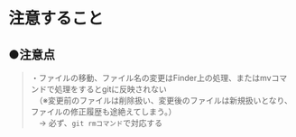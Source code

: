 # 注意すること

## ●注意点
>・ファイルの移動、ファイル名の変更はFinder上の処理、またはmvコマンドで処理をするとgitに反映されない<br>
>　（※変更前のファイルは削除扱い、変更後のファイルは新規扱いとなり、ファイルの修正履歴も途絶えてしまう。）<br>
>　→ 必ず、`git rmコマンド`で対応する<br>
<br>
